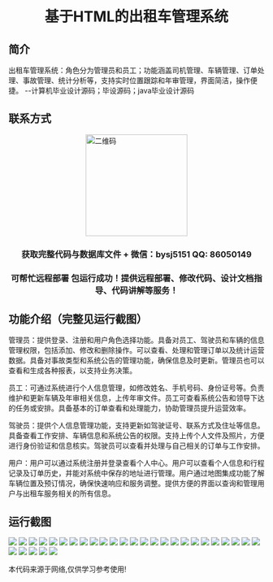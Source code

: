 <p><h1 align="center">基于HTML的出租车管理系统</h1></p>

## 简介
出租车管理系统：角色分为管理员和员工；功能涵盖司机管理、车辆管理、订单处理、事故管理、统计分析等，支持实时位置跟踪和年审管理，界面简洁，操作便捷。    --计算机毕业设计源码；毕设源码；java毕业设计源码


## 联系方式
<img src="https://bs-1329754181.cos.ap-shanghai.myqcloud.com/wx.jpg" alt="二维码" style="display: block; margin: 0 auto;" width="200px">
<p><h3 align="center">获取完整代码与数据库文件 + 微信：bysj5151 QQ: 86050149</h3></p>
<p><h3 align="center">可帮忙远程部署 包运行成功！提供远程部署、修改代码、设计文档指导、代码讲解等服务！</h3></p>

## 功能介绍（完整见运行截图）
管理员：提供登录、注册和用户角色选择功能。具备对员工、驾驶员和车辆的信息管理权限，包括添加、修改和删除操作。可以查看、处理和管理订单以及统计运营数据。具备对事故类型和系统公告的管理功能，确保信息及时更新。管理员也可以查看和生成各种报表，以支持业务决策。

员工：可通过系统进行个人信息管理，如修改姓名、手机号码、身份证号等。负责维护和更新车辆及年审相关信息，上传年审文件。员工可查看系统公告和领导下达的任务或安排。具备基本的订单查看和处理能力，协助管理员提升运营效率。

驾驶员：提供个人信息管理功能，支持更新如驾驶证号、联系方式及住址等信息。具备查看工作安排、车辆信息和系统公告的权限。支持上传个人文件及照片，方便进行身份验证和信息核实。驾驶员可以查看并处理与自己相关的订单与工作安排。

用户：用户可以通过系统注册并登录查看个人中心。用户可以查看个人信息和行程记录及订单历史，并能对系统中保存的地址进行管理。用户通过地图集成功能了解车辆位置及预订情况，确保快速响应和服务调整。提供方便的界面以查询和管理用户与出租车服务相关的所有信息。


## 运行截图
![](https://bs-1329754181.cos.ap-shanghai.myqcloud.com/ssm/TaxiManagementSystemBasedOnHTML5/img/001.jpg)
![](https://bs-1329754181.cos.ap-shanghai.myqcloud.com/ssm/TaxiManagementSystemBasedOnHTML5/img/002.jpg)
![](https://bs-1329754181.cos.ap-shanghai.myqcloud.com/ssm/TaxiManagementSystemBasedOnHTML5/img/003.jpg)
![](https://bs-1329754181.cos.ap-shanghai.myqcloud.com/ssm/TaxiManagementSystemBasedOnHTML5/img/004.jpg)
![](https://bs-1329754181.cos.ap-shanghai.myqcloud.com/ssm/TaxiManagementSystemBasedOnHTML5/img/005.jpg)
![](https://bs-1329754181.cos.ap-shanghai.myqcloud.com/ssm/TaxiManagementSystemBasedOnHTML5/img/006.jpg)
![](https://bs-1329754181.cos.ap-shanghai.myqcloud.com/ssm/TaxiManagementSystemBasedOnHTML5/img/007.jpg)
![](https://bs-1329754181.cos.ap-shanghai.myqcloud.com/ssm/TaxiManagementSystemBasedOnHTML5/img/008.jpg)
![](https://bs-1329754181.cos.ap-shanghai.myqcloud.com/ssm/TaxiManagementSystemBasedOnHTML5/img/009.jpg)
![](https://bs-1329754181.cos.ap-shanghai.myqcloud.com/ssm/TaxiManagementSystemBasedOnHTML5/img/010.jpg)
![](https://bs-1329754181.cos.ap-shanghai.myqcloud.com/ssm/TaxiManagementSystemBasedOnHTML5/img/011.jpg)
![](https://bs-1329754181.cos.ap-shanghai.myqcloud.com/ssm/TaxiManagementSystemBasedOnHTML5/img/012.jpg)
![](https://bs-1329754181.cos.ap-shanghai.myqcloud.com/ssm/TaxiManagementSystemBasedOnHTML5/img/013.jpg)
![](https://bs-1329754181.cos.ap-shanghai.myqcloud.com/ssm/TaxiManagementSystemBasedOnHTML5/img/014.jpg)
![](https://bs-1329754181.cos.ap-shanghai.myqcloud.com/ssm/TaxiManagementSystemBasedOnHTML5/img/015.jpg)
![](https://bs-1329754181.cos.ap-shanghai.myqcloud.com/ssm/TaxiManagementSystemBasedOnHTML5/img/016.jpg)
![](https://bs-1329754181.cos.ap-shanghai.myqcloud.com/ssm/TaxiManagementSystemBasedOnHTML5/img/017.jpg)
![](https://bs-1329754181.cos.ap-shanghai.myqcloud.com/ssm/TaxiManagementSystemBasedOnHTML5/img/018.jpg)
![](https://bs-1329754181.cos.ap-shanghai.myqcloud.com/ssm/TaxiManagementSystemBasedOnHTML5/img/019.jpg)
![](https://bs-1329754181.cos.ap-shanghai.myqcloud.com/ssm/TaxiManagementSystemBasedOnHTML5/img/020.jpg)
![](https://bs-1329754181.cos.ap-shanghai.myqcloud.com/ssm/TaxiManagementSystemBasedOnHTML5/img/021.jpg)
![](https://bs-1329754181.cos.ap-shanghai.myqcloud.com/ssm/TaxiManagementSystemBasedOnHTML5/img/022.jpg)
![](https://bs-1329754181.cos.ap-shanghai.myqcloud.com/ssm/TaxiManagementSystemBasedOnHTML5/img/023.jpg)
![](https://bs-1329754181.cos.ap-shanghai.myqcloud.com/ssm/TaxiManagementSystemBasedOnHTML5/img/024.jpg)
![](https://bs-1329754181.cos.ap-shanghai.myqcloud.com/ssm/TaxiManagementSystemBasedOnHTML5/img/025.jpg)
![](https://bs-1329754181.cos.ap-shanghai.myqcloud.com/ssm/TaxiManagementSystemBasedOnHTML5/img/026.jpg)
![](https://bs-1329754181.cos.ap-shanghai.myqcloud.com/ssm/TaxiManagementSystemBasedOnHTML5/img/027.jpg)
![](https://bs-1329754181.cos.ap-shanghai.myqcloud.com/ssm/TaxiManagementSystemBasedOnHTML5/img/028.jpg)
![](https://bs-1329754181.cos.ap-shanghai.myqcloud.com/ssm/TaxiManagementSystemBasedOnHTML5/img/029.jpg)
![](https://bs-1329754181.cos.ap-shanghai.myqcloud.com/ssm/TaxiManagementSystemBasedOnHTML5/img/030.jpg)

<p>本代码来源于网络,仅供学习参考使用!</p>
